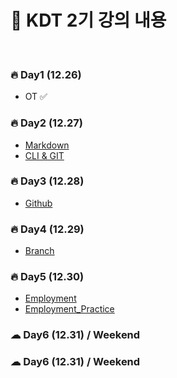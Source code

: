 # 💭 KDT 2기 강의 내용

<br/>

### **🔥 Day1 (12.26)**
- OT ✅
### **🔥 Day2 (12.27)**
- [Markdown](https://github.com/Code-Sloth/TIL/blob/master/kdt_week1/markdown.md)
- [CLI & GIT](https://github.com/Code-Sloth/TIL/blob/master/kdt_week1/CLI.md)

### **🔥 Day3 (12.28)**
- [Github](https://github.com/Code-Sloth/TIL/blob/master/kdt_week1/github.md)

### **🔥 Day4 (12.29)**
- [Branch](https://github.com/Code-Sloth/TIL/blob/master/kdt_week1/branch.md)

### **🔥 Day5 (12.30)**
- [Employment](https://github.com/Code-Sloth/TIL/blob/master/kdt_week1/employment_lecture.md)
- [Employment_Practice](https://github.com/Code-Sloth/TIL/blob/master/kdt_week1/employment.md)

### **☁ Day6 (12.31) / Weekend**

### **☁ Day6 (12.31) / Weekend**
